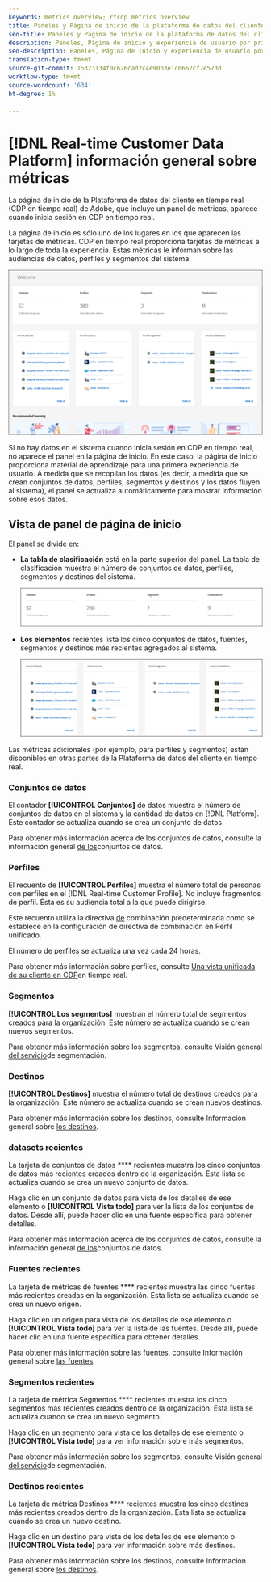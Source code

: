 ```yaml
---
keywords: metrics overview; rtcdp metrics overview
title: Paneles y Página de inicio de la plataforma de datos del cliente en tiempo real
seo-title: Paneles y Página de inicio de la plataforma de datos del cliente en tiempo real
description: Paneles, Página de inicio y experiencia de usuario por primera vez de Adobe Experience Platform
seo-description: Paneles, Página de inicio y experiencia de usuario por primera vez de Adobe Experience Platform
translation-type: tm+mt
source-git-commit: 15323134f0c626cad2c4e90b3e1c0662cf7e57dd
workflow-type: tm+mt
source-wordcount: '634'
ht-degree: 1%

---
```



# [!DNL Real-time Customer Data Platform] información general sobre métricas

La página de inicio de la Plataforma de datos del cliente en tiempo real (CDP en tiempo real) de Adobe, que incluye un panel de métricas, aparece cuando inicia sesión en CDP en tiempo real.

La página de inicio es sólo uno de los lugares en los que aparecen las tarjetas de métricas. CDP en tiempo real proporciona tarjetas de métricas a lo largo de toda la experiencia. Estas métricas le informan sobre las audiencias de datos, perfiles y segmentos del sistema.

![imagen](assets/home2.jpg)

Si no hay datos en el sistema cuando inicia sesión en CDP en tiempo real, no aparece el panel en la página de inicio. En este caso, la página de inicio proporciona material de aprendizaje para una primera experiencia de usuario. A medida que se recopilan los datos (es decir, a medida que se crean <!--sources-->conjuntos de datos, perfiles, segmentos y destinos y los datos fluyen al sistema), el panel se actualiza automáticamente para mostrar información sobre esos datos<!-- in metric cards-->.

## Vista de panel de página de inicio

<!--The dashboard shows information in several areas. Each category of information displays for the time range shown beneath the data.-->

El panel se divide en<!-- two areas.-->:

* **La tabla de clasificación** está en la parte superior del panel. La tabla de clasificación muestra el número de conjuntos de datos, perfiles, segmentos y destinos del sistema.

   ![imagen](assets/home-leaderboard2.jpg)

<!-- * **Metric cards** display beneath the leaderboard. Metric cards show additional information, such as percentages or trends. Metric cards appear as data is collected.
    ![image](assets/home-metrics.jpg)
Some information is shown in different ways on both the leaderboard and metric cards. -->
* **Los elementos** recientes lista los cinco conjuntos de datos, fuentes, segmentos y destinos más recientes agregados al sistema.

   ![imagen](assets/home-recent.jpg)

Las métricas adicionales (por ejemplo, para perfiles y segmentos) están disponibles en otras partes de la Plataforma de datos del cliente en tiempo real.

### Conjuntos de datos

El contador **[!UICONTROL Conjuntos]** de datos muestra el número de conjuntos de datos en el sistema y la cantidad de datos en [!DNL Platform]. Este contador se actualiza cuando se crea un conjunto de datos.

Para obtener más información acerca de los conjuntos de datos, consulte la información general [de los](../catalog/datasets/overview.md)conjuntos de datos.

### Perfiles

El recuento de **[!UICONTROL Perfiles]** muestra el número total de personas con perfiles en el [!DNL Real-time Customer Profile]. No incluye fragmentos de perfil. Ésta es su audiencia total a la que puede dirigirse.

Este recuento utiliza la directiva [de](profile/merge-policies.md) combinación predeterminada como se establece en la configuración de directiva de combinación en Perfil unificado.

El número de perfiles se actualiza una vez cada 24 horas.

Para obtener más información sobre perfiles, consulte [Una vista unificada de su cliente en CDP](profile/profile-overview.md)en tiempo real.

### Segmentos

**[!UICONTROL Los segmentos]** muestran el número total de segmentos creados para la organización. Este número se actualiza cuando se crean nuevos segmentos.

Para obtener más información sobre los segmentos, consulte Visión general [del servicio](segmentation/segmentation-overview.md)de segmentación.

### Destinos

**[!UICONTROL Destinos]** muestra el número total de destinos creados para la organización. Este número se actualiza cuando se crean nuevos destinos.

Para obtener más información sobre los destinos, consulte Información general sobre [los destinos](destinations/destinations-overview.md).

<!-- ### Successful profile records

In the leaderboard **[!UICONTROL Successful profile records]** shows the total number of records that have been successfully processed into the profile.

There is also a metric card that shows the percentage of successful records. Click **[!UICONTROL View datasets]** to see more details about the profile records. Hover over the colored area of the graph to see additional details:

![image](assets/home-profilerecords-details.PNG)

The number of successful profile records is updated hourly. 

For more information about profiles, see [A unified view of your customer in Real-time CDP](profile/profile-overview.md).

### Total profile records

The **[!UICONTROL Total profile records]** metric card shows the total number of data records enabled to feed into the profiles, and the percentage that are successful, updated once per day. This does not include all data in the data lake, because some data might not be enabled to feed into the profiles.

 Hover over the colored area of the graph to see additional details about the successful profiles:

![image](assets/home-profile-details.PNG)

Click **[!UICONTROL View profiles]** to see more details about the profile records.

For more information about profiles, see [A unified view of your customer in Real-time CDP](profile/profile-overview.md).

For more information about viewing a specific profile, see [Profile viewer](profile/profile-viewer.md).

### Failed profile records

In the leaderboard, **[!UICONTROL Failed profile records]** counts the number of records that failed to process into the profile.

The **[!UICONTROL Failed profile records]** metric card shows this count, and includes a graphical representation that helps you see how failures have trended during the time shown below the graphic. This chart is updated hourly. Click **[!UICONTROL View datasets]** to see more details about the profile records.

The number of failed profile records is updated hourly. -->

### datasets recientes

La tarjeta de conjuntos de datos **** recientes muestra los cinco conjuntos de datos más recientes creados dentro de la organización. Esta lista se actualiza cuando se crea un nuevo conjunto de datos.

Haga clic en un conjunto de datos para vista de los detalles de ese elemento o **[!UICONTROL Vista todo]** para ver la lista de los conjuntos de datos. Desde allí, puede hacer clic en una fuente específica para obtener detalles.

Para obtener más información acerca de los conjuntos de datos, consulte la información general [de los](../catalog/datasets/overview.md)conjuntos de datos.

### Fuentes recientes

La tarjeta de métricas de fuentes **** recientes muestra las cinco fuentes más recientes creadas en la organización. Esta lista se actualiza cuando se crea un nuevo origen.

Haga clic en un origen para vista de los detalles de ese elemento o **[!UICONTROL Vista todo]** para ver la lista de las fuentes. Desde allí, puede hacer clic en una fuente específica para obtener detalles.

Para obtener más información sobre las fuentes, consulte Información general sobre [las fuentes](sources/sources-overview.md).

### Segmentos recientes

La tarjeta de métrica Segmentos **** recientes muestra los cinco segmentos más recientes creados dentro de la organización. Esta lista se actualiza cuando se crea un nuevo segmento.

Haga clic en un segmento para vista de los detalles de ese elemento o **[!UICONTROL Vista todo]** para ver información sobre más segmentos.

Para obtener más información sobre los segmentos, consulte Visión general [del servicio](segmentation/segmentation-overview.md)de segmentación.

### Destinos recientes

La tarjeta de métrica Destinos **** recientes muestra los cinco destinos más recientes creados dentro de la organización. Esta lista se actualiza cuando se crea un nuevo destino.

Haga clic en un destino para vista de los detalles de ese elemento o **[!UICONTROL Vista todo]** para ver información sobre más destinos.

Para obtener más información sobre los destinos, consulte Información general sobre [los destinos](destinations/destinations-overview.md).
